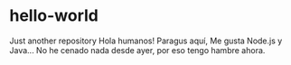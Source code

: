 # hello-world
Just another repository
Hola humanos!
Paragus aquí, Me gusta Node.js y Java...
No he cenado nada desde ayer, por eso tengo hambre ahora.

